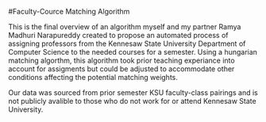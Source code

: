 #Faculty-Cource Matching Algorithm

This is the final overview of an algorithm myself and my partner Ramya Madhuri Narapureddy created to propose an automated process of assigning professors from the Kennesaw State University Department of Computer Science to the needed courses for a semester. Using a hungarian matching algorthm, this algorithm took prior teaching experiance into account for assigments but could be adjusted to accommodate other conditions affecting the potential matching weights. 

Our data was sourced from prior semester KSU faculty-class pairings and is not publicly avalible to those who do not work for or attend Kennesaw State University.
